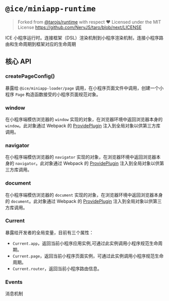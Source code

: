 # `@ice/miniapp-runtime`

> Forked from [@tarojs/runtime](https://github.com/NervJS/taro/tree/next/packages/taro-runtime) with respect ❤️
> Licensed under the MIT License
> https://github.com/NervJS/taro/blob/next/LICENSE

ICE 小程序运行时。连接框架（DSL）渲染机制到小程序渲染机制，连接小程序路由和生命周期到框架对应的生命周期

## 核心 API

### createPageConfig()

暴露给 `@ice/miniapp-loader/page` 调用，在小程序页面文件中调用，创建一个小程序 `Page` 构造函数接受的小程序页面规范对象。

### window

在小程序端模仿浏览器的 `window` 实现的对象，在浏览器环境中返回浏览器本身的 `window`。此对象通过 Webpack 的 [ProvidePlugin](https://webpack.js.org/plugins/provide-plugin/) 注入到全局对象以供第三方库调用。

### navigator

在小程序端模仿浏览器的 `navigator` 实现的对象，在浏览器环境中返回浏览器本身的 `navigator`。此对象通过 Webpack 的 [ProvidePlugin](https://webpack.js.org/plugins/provide-plugin/) 注入到全局对象以供第三方库调用。

### document

在小程序端模仿浏览器的 `document` 实现的对象，在浏览器环境中返回浏览器本身的 `document`。此对象通过 Webpack 的 [ProvidePlugin](https://webpack.js.org/plugins/provide-plugin/) 注入到全局对象以供第三方库调用。

### Current

暴露给开发者的全局变量，目前有三个属性：

* `Current.app`，返回当前小程序应用实例,可通过此实例调用小程序规范生命周期。
* `Current.page`，返回当前小程序页面实例，可通过此实例调用小程序规范生命周期。
* `Current.router`，返回当前小程序路由信息。

### Events

消息机制

